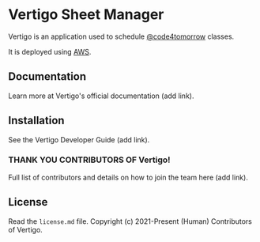 # Vertigo Sheet Manager

Vertigo is an application used to schedule [@code4tomorrow](https://github.com/code4tomorrow) classes.

It is deployed using [AWS](https://aws.amazon.com/).

## Documentation

Learn more at Vertigo's official documentation (add link).

## Installation

See the Vertigo Developer Guide (add link).

### THANK YOU CONTRIBUTORS OF Vertigo!

Full list of contributors and details on how to join the team here (add link).

## License

Read the `license.md` file. Copyright \(c\) 2021-Present (Human) Contributors of Vertigo.

